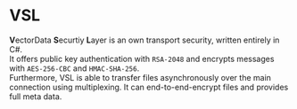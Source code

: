 # VSL

**V**ectorData **S**ecurtiy **L**ayer is an own transport security, written entirely in C#.  
It offers public key authentication with `RSA-2048` and encrypts messages with `AES-256-CBC` and `HMAC-SHA-256`.  
Furthermore, VSL is able to transfer files asynchronously over the main connection using multiplexing.
It can end-to-end-encrypt files and provides full meta data.